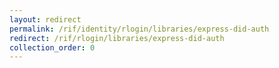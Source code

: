```yaml
---
layout: redirect
permalink: /rif/identity/rlogin/libraries/express-did-auth
redirect: /rif/rlogin/libraries/express-did-auth
collection_order: 0
---
```

